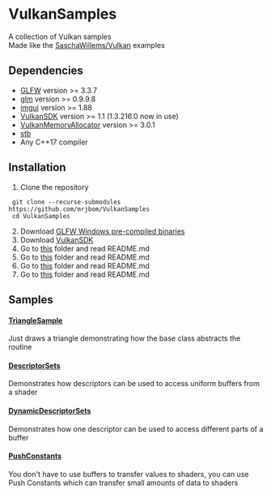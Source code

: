 # VulkanSamples
A collection of Vulkan samples  
Made like the [SaschaWillems/Vulkan](https://github.com/SaschaWillems/Vulkan/) examples

## Dependencies
* [GLFW](https://github.com/glfw/glfw/) version >= 3.3.7
* [glm](https://github.com/g-truc/glm/) version >= 0.9.9.8
* [imgui](https://github.com/ocornut/imgui/) version >= 1.88
* [VulkanSDK](https://vulkan.lunarg.com/) version >= 1.1 (1.3.216.0 now in use)
* [VulkanMemoryAllocator](https://github.com/GPUOpen-LibrariesAndSDKs/VulkanMemoryAllocator/) version >= 3.0.1
* [stb](https://github.com/nothings/stb/)
* Any C++17 compiler

## Installation
1. Clone the repository
```
 git clone --recurse-submodules https://github.com/mrjbom/VulkanSamples
 cd VulkanSamples
```
2. Download [GLFW Windows pre-compiled binaries](https://www.glfw.org/download.html#windows-pre-compiled-binaries)
3. Download [VulkanSDK](https://vulkan.lunarg.com/)
4. Go to [this](third-party/glfw-libs) folder and read README.md
5. Go to [this](third-party/vulkansdk-include) folder and read README.md
6. Go to [this](third-party/vulkansdk-libs) folder and read README.md
7. Go to [this](third-party/vma-libs) folder and read README.md

## Samples

#### [TriangleSample](samples/TriangleSample/)
Just draws a triangle demonstrating how the base class abstracts the routine

#### [DescriptorSets](samples/DescriptorSets/)
Demonstrates how descriptors can be used to access uniform buffers from a shader

#### [DynamicDescriptorSets](samples/DynamicDescriptorSets/)
Demonstrates how one descriptor can be used to access different parts of a buffer

#### [PushConstants](samples/PushConstants/)
You don't have to use buffers to transfer values to shaders, you can use Push Constants which can transfer small amounts of data to shaders